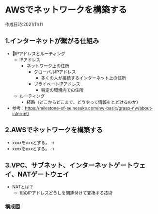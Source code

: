 # AWSでネットワークを構築する
作成日時:2021/11/11

## 1.インターネットが繋がる仕組み
* 👀IPアドレスとルーティング
  * IPアドレス
    * ネットワーク上の住所
      * グローバルIPアドレス
        * 多くの人が接続するインターネット上の住所
      * プライベートIPアドレス
        * 特定の環境内での住所
  * ルーティング
    * 経路（どこからどこまで、どうやって情報をとどけるのか）
* 参考：https://milestone-of-se.nesuke.com/nw-basic/grasp-nw/about-internet/

## 2.AWSでネットワークを構築する
* xxxxをxxxとする。
→
* xxxxをxxxとする。
→

## 3.VPC、サブネット、インターネットゲートウェイ、NATゲートウェイ
- NATとは？
  - 別のIPアドレスどうしを関連付けて変換する技術

### 構成図